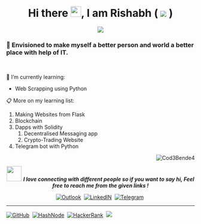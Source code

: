<h1 align = "center"> Hi there <img src="https://raw.githubusercontent.com/MartinHeinz/MartinHeinz/master/wave.gif" width="28px">, I am Rishabh ( <img src="https://img.shields.io/badge/Developer-FFD43B?style=flat&logo=python&logoColor=yellow&label=Python"> )</h2>
<p align = "center">
<img src="https://readme-typing-svg.herokuapp.com?color=%23678A5D&width=400&lines=Blockchain+%26+Cybersecurity+Enthusiast;Azure+Certified+AI-Engineer;Learning+%26+Sharing;Part-time+Gardener">
</p>

<h3> 🔭 Envisioned to make myself a better person and world a better place with help of IT. </h3>
</br>

🌱 I’m currently learning:
  - Web Scrapping using Python

📋 More on my learning list:  
  1. Making Websites from Flask
  2. Blockchain
  3. Dapps with Solidity 
     1. Decentralised Messaging app
     2. Crypto-Trading Website
  4. Telegram bot with Python

<img align="right" src="https://github-readme-stats.vercel.app/api/top-langs?username=Cod3Bende4&show_icons=true&locale=en&layout=compact&theme=tokyonight" alt="Cod3Bende4" />

<!--
&nbsp;
<img align="center" src="https://github-readme-stats.vercel.app/api?username=Cod3Bende4&show_icons=true&locale=en" alt="Cod3Bende4" />
-->

</br>

<p align="center">
<img src="https://media.giphy.com/media/LnQjpWaON8nhr21vNW/giphy.gif" width="40"> <em><b>I love connecting with different people so if you want to say hi, Feel free to reach me from the given links !</b> </em> 
</p>

<p align = "center">
<a href="mailto:rishabhsikarwar@outlook.com"><img src="https://img.shields.io/badge/Mail-444444?style=social&logo=microsoftoutlook&logoColor=blue&label=Outlook" alt="Outlook"></a>&nbsp;
<!-- <a href="mailto:rishabhsikarwar@outlook.com"><img src="https://img.shields.io/badge/E--Mail-ffffff?style=flat&logo=gmail&logoColor=red" alt="Gmail"></a>&nbsp; -->
<a href="https://www.linkedin.com/in/rishabh-sikarwar"><img src="https://img.shields.io/badge/Connect-444444?style=social&logo=linkedin&logoColor=blue&label=LinkedIn" alt="LinkedIN"></a>&nbsp;
<a href="https://t.me/LeonardoVinci"><img src="https://img.shields.io/badge/Message-444444?style=social&logo=telegram&label=Telegram" alt="Telegram"></a>&nbsp;
</p>

<hr>

<p align = "left">
<a href="https://github.com/Cod3Bende4"><img src="https://img.shields.io/badge/GitHub-100000?style=flat&logo=github&logoColor=white" alt="GitHub" /></a>&nbsp;
<a href="https://hashnode.com/@BlackBull"><img src="https://img.shields.io/badge/Hashnode-2962FF?style=flat&logo=hashnode&logoColor=white" alt="HashNode" /></a>&nbsp;
<a href="https://www.hackerrank.com/Cod3Bende4"><img src="https://img.shields.io/badge/-Hackerrank-2EC866?style=flat&logo=HackerRank&logoColor=white" alt="HackerRank" /></a>&nbsp;
<a href = "https://www.sololearn.com/profile/396004"><img src = "https://img.shields.io/badge/-Sololearn-3a464b?style=flat&logo=Sololearn&logoColor=white">
</p>



<!--
<p><img align="center" src="https://github-readme-streak-stats.herokuapp.com/?user=Cod3Bende4&" alt="Cod3Bende4" /></p>
-->
